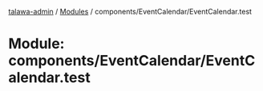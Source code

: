 [talawa-admin](../README.md) / [Modules](../modules.md) / components/EventCalendar/EventCalendar.test

# Module: components/EventCalendar/EventCalendar.test
